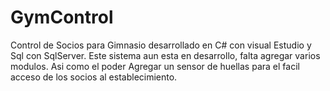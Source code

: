 # GymControl
Control de Socios para Gimnasio desarrollado en C# con visual Estudio y Sql con SqlServer.
Este sistema aun esta en desarrollo, falta agregar varios modulos. Asi como el poder Agregar un sensor de huellas
para el facil acceso de los socios al establecimiento.
